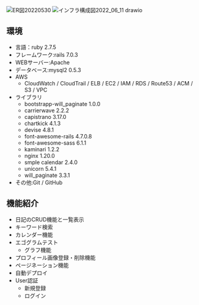 
![ER図20220530](https://user-images.githubusercontent.com/29491720/174910523-6e997aaa-a63f-4049-a705-ff080b38a4e7.jpg)
![インフラ構成図2022_06_11 drawio](https://user-images.githubusercontent.com/29491720/174911551-6cf40021-5ba8-4c9c-8608-6e8efbdbe220.jpg)

## 環境
- 言語：ruby 2.7.5
- フレームワーク:rails 7.0.3
- WEBサーバー:Apache
- データベース:mysql2 0.5.3
- AWS
  - CloudWatch / CloudTrail / ELB / EC2 / IAM / RDS / Route53 / ACM / S3 / VPC
- ライブラリ
  - bootstrapp-will_paginate  1.0.0
  - carrierwave 2.2.2
  - capistrano 3.17.0
  - chartkick 4.1.3
  - devise 4.8.1
  - font-awesome-rails 4.7.0.8
  - font-awesome-sass 6.1.1
  - kaminari 1.2.2
  - nginx 1.20.0
  - smple calendar 2.4.0
  - unicorn 5.4.1
  - will_paginate 3.3.1
- その他:Git / GitHub

## 機能紹介
- 日記のCRUD機能と一覧表示
- キーワード検索
- カレンダー機能
- エゴグラムテスト
  - グラフ機能
- プロフィール画像登録・削除機能
- ページネーション機能
- 自動デプロイ
- User認証
  - 新規登録
  - ログイン 
